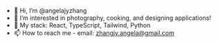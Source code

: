 - 👋 Hi, I’m @angelajyzhang
- 👀 I’m interested in photography, cooking, and designing applications!
- 🌱 My stack: React, TypeScript, Tailwind, Python
- 📫 How to reach me - email: zhangjy.angela@gmail.com

<!---
angelajyzhang/angelajyzhang is a ✨ special ✨ repository because its `README.md` (this file) appears on your GitHub profile.
You can click the Preview link to take a look at your changes.
--->
